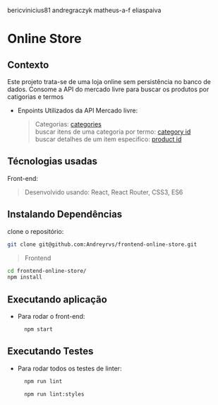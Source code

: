 bericvinicius81
andregraczyk
matheus-a-f
eliaspaiva

# Online Store

## Contexto

Este projeto trata-se de uma loja online sem persistência no banco de dados. Consome a API do mercado livre para buscar os produtos por catigorias e termos

* Enpoints Utilizados da API Mercado livre:

  > Categorias:
  [categories](https://api.mercadolibre.com/sites/MLB/categories) </br>
  > buscar itens de uma categoria por termo:
  [category id](https://api.mercadolibre.com/sites/MLB/search?category=$CATEGORY_ID&q=$QUERY) </br>
  > buscar detalhes de um item especifico:
  [product id](https://api.mercadolibre.com/items/$PRODUCT_ID) </br>
  
## Técnologias usadas

Front-end:
> Desenvolvido usando: React, React Router, CSS3, ES6

## Instalando Dependências

clone o repositório:

```bash
git clone git@github.com:Andreyrvs/frontend-online-store.git
```

> Frontend

```bash
cd frontend-online-store/
npm install
```

## Executando aplicação

* Para rodar o front-end:

  ```bash
    npm start
  ```

## Executando Testes

* Para rodar todos os testes de linter:

  ```bash
    npm run lint
  ```

  ```bash
    npm run lint:styles
  ```

